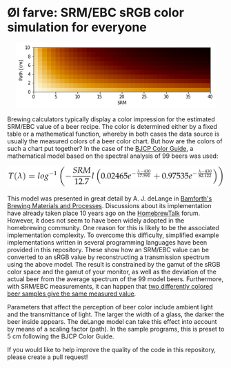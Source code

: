 # Øl farve: SRM/EBC sRGB color simulation for everyone

<p align="center">
  <img src="/colors.png?raw=true">
</p>

Brewing calculators typically display a color impression for the estimated SRM/EBC value of a beer recipe. The color is determined either by a fixed table or a mathematical function, whereby in both cases the data source is usually the measured colors of a beer color chart. But how are the colors of such a chart put together? In the case of the [BJCP Color Guide](https://www.bjcp.org/education-training/education-resources/color-guide), a mathematical model based on the spectral analysis of 99 beers was used:

<p align="center">
  <img src="/model.png?raw=true">
</p>

This model was presented in great detail by A. J. deLange in [Bamforth's Brewing Materials and Processes](http://dx.doi.org/10.1016/B978-0-12-799954-8.00011-3). Discussions about its implementation have already taken place 10 years ago on the [HomebrewTalk](https://www.homebrewtalk.com/threads/on-the-calculation-of-srm-rgb-values-in-the-srgb-color-space.413581) forum. However, it does not seem to have been widely adopted in the homebrewing community. One reason for this is likely to be the associated implementation complexity. To overcome this difficulty, simplified example implementations written in several programming languages have been provided in this repository. These show how an SRM/EBC value can be converted to an sRGB value by reconstructing a transmission spectrum using the above model. The result is constrained by the gamut of the sRGB color space and the gamut of your monitor, as well as the deviation of the actual beer from the average spectrum of the 99 model beers. Furthermore, with SRM/EBC measurements, it can happen that [two differently colored beer samples give the same measured value](https://www.brewingwithbriess.com/blog/predicting-beer-color-based-on-formulation).

Parameters that affect the perception of beer color include ambient light and the transmittance of light. The larger the width of a glass, the darker the beer inside appears. The deLange model can take this effect into account by means of a scaling factor (path). In the sample programs, this is preset to 5 cm following the BJCP Color Guide.

If you would like to help improve the quality of the code in this repository, please create a pull request!
